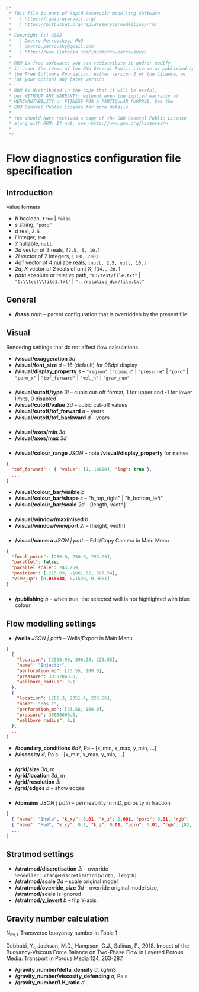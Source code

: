 ```c
/*
 * This file is part of Rapid Reservoir Modelling Software.
 *   | https://rapidreservoir.org/
 *   | https://bitbucket.org/rapidreservoirmodelling/rrm/
 *
 * Copyright (c) 2022
 *   | Dmytro Petrovskyy, PhD
 *   | dmytro.petrovsky@gmail.com
 *   | https://www.linkedin.com/in/dmytro-petrovskyy/
 *
 * RRM is free software: you can redistribute it and/or modify              
 * it under the terms of the GNU General Public License as published by     
 * the Free Software Foundation, either version 3 of the License, or        
 * (at your option) any later version.                                      
 *                                                                         
 * RRM is distributed in the hope that it will be useful,                   
 * but WITHOUT ANY WARRANTY; without even the implied warranty of           
 * MERCHANTABILITY or FITNESS FOR A PARTICULAR PURPOSE. See the            
 * GNU General Public License for more details.                             
 *                                                                         
 * You should have received a copy of the GNU General Public License        
 * along with RRM. If not, see <http://www.gnu.org/licenses/>.
 *
 */
```

# Flow diagnostics configuration file specification

## Introduction

Value formats

- _b_ boolean, ```true``` | ```false```
- _s_ string, ```"poro"```
- _d_ real, ```2.5```
- _i_ integer, ```150```
- _?_ nullable, ```null```
- _3d_ vector of 3 reals, ```[2.5, 5, 10.]```
- _2i_ vector of 2 integers, ```[300, 700]```
- _4d?_ vector of 4 nullabe reals, ```[null, 2.5, null, 10.]```
- _2d, X_ vector of 2 reals of unit X, ```[34., 20.]```
- _path_ absolute or relative path, ```"C:/test/file.txt"``` | ```"C:\\test\\file1.txt"``` | ```"../relative_dir/file.txt"```

## General

- **/base** _path_ – parent configuration that is overridden by the present file 

## Visual

Rendering settings that do not affect flow calculations.

- **/visual/exaggeration** _3d_
- **/visual/font_size** _d_ – 16 (default) for 96dpi display
- **/visual/display_property** _s_ – ```"region"``` | ```"domain"``` | ```"pressure"``` | ```"poro"``` | ```"perm_x"``` | ```"tof_forward"``` | ```"vel_h"``` | ```"grav_num"```

###

- **/visual/cutoff/type** _3i_ – cubic cut-off format, 1 for upper and -1 for lower limits, 0 disabled
- **/visual/cutoff/value** _3d_ – cubic cut-off values
- **/visual/cutoff/tof_forward** _d_ – years
- **/visual/cutoff/tof_backward** _d_ – years

###

- **/visual/axes/min** _3d_ 
- **/visual/axes/max** _3d_ 

###

- **/visual/colour_range** _JSON_ – note **/visual/display_property** for names
```json
{
  "tof_forward" : { "value": [1, 10000], "log": true },
  ...
}
```
- **/visual/colour_bar/visible** _b_
- **/visual/colour_bar/shape** _s_ – "h_top_right" | "h_bottom_left"
- **/visual/colour_bar/scale** _2d_ – [length, width]

###

- **/visual/window/maximised** _b_
- **/visual/window/viewport** _2i_ – [height, width]

###

- **/visual/camera** _JSON | path_ – Edit/Copy Camera in Main Menu
```json
{
  "focal_point": [250.0, 250.0, 253.23],
  "parallel": false,
  "parallel_scale": 243.259,
  "position": [-215.09, -1861.52, 587.54],
  "view_up": [0.015548, 0.1530, 0.9881]
}
```

###

- **/publishing** _b_ – when true, the selected well is not highlighted with blue colour

## Flow modelling settings

- **/wells** _JSON | path_ – Wells/Export in Main Menu
```json
[
  {
    "location": [2596.90, 396.23, 223.55],
    "name": "Injector",
    "perforation_md": [23.55, 100.0],
    "pressure": 30582860.0,
    "wellbore_radius": 0.1
  },
  {
    "location": [286.3, 2351.4, 223.56],
    "name": "Pos 1",
    "perforation_md": [23.56, 100.0],
    "pressure": 30000000.0,
    "wellbore_radius": 0.1
  },
  ...
]
```

- **/boundary_conditions** _6d?_, Pa – [x_min, x_max, y_min, ...]
- **/viscosity** _d_, Pa s – [x_min, x_max, y_min, ...]

###

- **/grid/size** _3d_, m
- **/grid/location** _3d_, m
- **/grid/resolution** _3i_
- **/grid/edges** _b_ – show edges

###

- **/domains** _JSON | path_ – permeability in mD, porosity in fraction
```json
[    
  { "name": "Shale", "k_xy": 0.01, "k_z": 0.001, "poro": 0.01, "rgb": [145, 145, 145] },
  { "name": "Mud", "k_xy": 0.1, "k_z": 0.01, "poro": 0.01, "rgb": [83, 53, 0] },
  ...  		
]
```


## Stratmod settings

- **/stratmod/discretisation** _2i_ – override ```SModeller::changeDiscretization(width, length)```
- **/stratmod/scale** _3d_ – scale original model
- **/stratmod/override_size** _3d_ – override original model size, **/stratmod/scale** is ignored
- **/stratmod/y_invert** _b_ – flip Y-axis




## Gravity number calculation

N<sub>bv,T</sub> Transverse buoyancy number in Table 1

Debbabi, Y., Jackson, M.D., Hampson, G.J., Salinas, P., 2018. Impact of the Buoyancy-Viscous Force Balance on Two-Phase Flow in Layered Porous Media. Transport in Porous Media 124, 263-287.
  
- **/gravity_number/delta_density** _d_, kg/m3
- **/gravity_number/viscosity_defending** _d_, Pa s
- **/gravity_number/LH_ratio** _d_


    